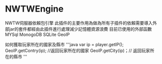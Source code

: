 # NWTWEngine
NWTW伺服器依賴包引擎
此插件的主要作用為做為所有子插件的依賴需要導入外部jar的套件都經由此插件進行處理減少記憶體資源浪費
目前已使用的外部函數 MYSql MonogoDB SQLite GeoIP


如何獲取玩家所在的國家及縣市
'''java
var ip = player.getIP();
GeoIP.getContry(ip); //返回玩家所在的國家
GeoIP.getCity(ip)；// 返回玩家所在的縣市
'''